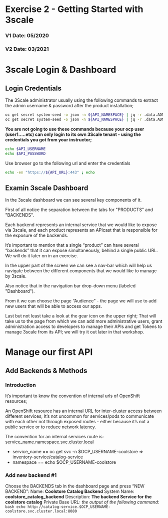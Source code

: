 # Exercise 2 - Getting Started with 3scale
### V1 Date: 05/2020
### V2 Date: 03/2021



# 3scale Login & Dashboard
## Login Credentials
The 3Scale administrator usually using the following commands to extract the admin username & password after the product installation;
```bash
oc get secret system-seed -o json -n ${API_NAMESPACE} | jq -r .data.ADMIN_USER | base64 -d ; echo
oc get secret system-seed -o json -n ${API_NAMESPACE} | jq -r .data.ADMIN_PASSWORD | base64 -d ; echo
```

**You are not going to use these commands because your ocp user (user1…..etc) can only login to its own 3Scale tenant - using the credentials you got from your instructor;**
```bash
echo $API_USERNAME
echo $API_PASSWORD

```

Use browser go to the following url and enter the credentials
```bash
echo -en "https://${API_URL}:443" ; echo
```

## Examin 3scale Dashboard
In the 3scale dashboard we can see several key components of it. 

First of all notice the separation between the tabs for "PRODUCTS" and "BACKENDS".

Each backend represents an internal service that we would like to expose via 3scale, and each product represents an APIcast that is responsible for the exposure of the backends.

It’s important to mention that a single “product” can have several “backends” that it can expose simultaneously, behind a single public URL. We will do it later on in an exercise.

In the upper part of the screen we can see a nav-bar which will help us navigate between the different components that we would like to manage by 3scale. 

Also notice that in the navigation bar drop-down menu (labeled "Dashboard"). 

From it we can choose the page “Audience” - the page we will use to add new users that will be able to access our apps.

Last but not least take a look at the gear icon on the upper right; That will take us to the page from which we can add more administrative users, grant administration access to developers to manage their APIs and get Tokens to manage 3scale from its API; we will try it out later in that workshop.

# Manage our first API
## Add Backends & Methods
### Introduction
It’s important to know the convention of internal urls of OpenShift resources;

An OpenShift resource has an internal URL for inter-cluster access between different services; It’s not uncommon for services/pods to communicate with each other not through exposed routes - either because it’s not a public service or to reduce network latency.

The convention for an internal services route is: service_name.namespace.svc.cluster.local

* service_name == oc get svc -n $OCP_USERNAME-coolstore ⇒ inventory-service/catalog-service
* namespace == echo $OCP_USERNAME-coolstore

### Add new backend #1
Choose the BACKENDS tab in the dashboard page and press “NEW BACKEND”:
	Name: **Coolstore Catalog Backend**
	System Name: **coolstore_catalog_backend**
	Description: **The backend Service for the coolstore catalog**
	Private Base URL: *the output of the following command:*
    ```bash
    echo http://catalog-service.$OCP_USERNAME-coolstore.svc.cluster.local:8080
    ```
